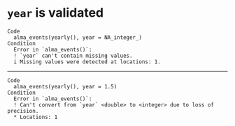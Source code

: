 # `year` is validated

    Code
      alma_events(yearly(), year = NA_integer_)
    Condition
      Error in `alma_events()`:
      ! `year` can't contain missing values.
      i Missing values were detected at locations: 1.

---

    Code
      alma_events(yearly(), year = 1.5)
    Condition
      Error in `alma_events()`:
      ! Can't convert from `year` <double> to <integer> due to loss of precision.
      * Locations: 1

